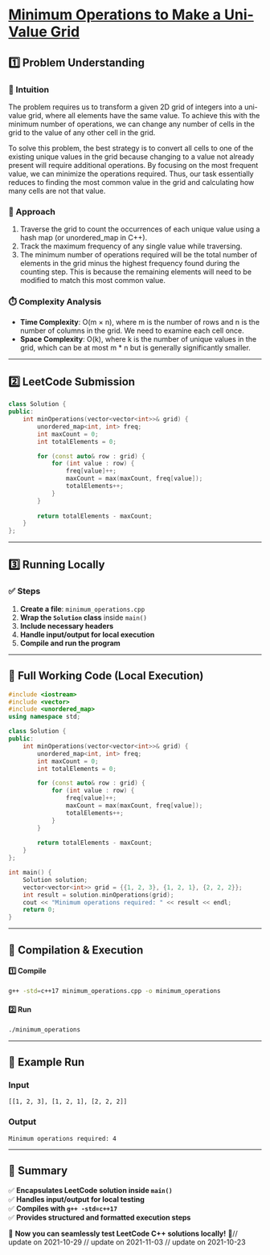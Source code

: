 # **[Minimum Operations to Make a Uni-Value Grid](https://leetcode.com/problems/minimum-operations-to-make-a-uni-value-grid/description/)**  

## **1️⃣ Problem Understanding**  
### **📌 Intuition**  
The problem requires us to transform a given 2D grid of integers into a uni-value grid, where all elements have the same value. To achieve this with the minimum number of operations, we can change any number of cells in the grid to the value of any other cell in the grid. 

To solve this problem, the best strategy is to convert all cells to one of the existing unique values in the grid because changing to a value not already present will require additional operations. By focusing on the most frequent value, we can minimize the operations required. Thus, our task essentially reduces to finding the most common value in the grid and calculating how many cells are not that value.

### **🚀 Approach**  
1. Traverse the grid to count the occurrences of each unique value using a hash map (or unordered_map in C++). 
2. Track the maximum frequency of any single value while traversing. 
3. The minimum number of operations required will be the total number of elements in the grid minus the highest frequency found during the counting step. This is because the remaining elements will need to be modified to match this most common value.

### **⏱️ Complexity Analysis**  
- **Time Complexity**: O(m × n), where m is the number of rows and n is the number of columns in the grid. We need to examine each cell once.
- **Space Complexity**: O(k), where k is the number of unique values in the grid, which can be at most m * n but is generally significantly smaller.

---  

## **2️⃣ LeetCode Submission**  
```cpp
class Solution {
public:
    int minOperations(vector<vector<int>>& grid) {
        unordered_map<int, int> freq;
        int maxCount = 0;
        int totalElements = 0;

        for (const auto& row : grid) {
            for (int value : row) {
                freq[value]++;
                maxCount = max(maxCount, freq[value]);
                totalElements++;
            }
        }
        
        return totalElements - maxCount;
    }
};  
```  

---  

## **3️⃣ Running Locally**  
### **✅ Steps**  
1. **Create a file**: `minimum_operations.cpp`  
2. **Wrap the `Solution` class** inside `main()`  
3. **Include necessary headers**  
4. **Handle input/output for local execution**  
5. **Compile and run the program**  

---  

## **📝 Full Working Code (Local Execution)**  
```cpp
#include <iostream>
#include <vector>
#include <unordered_map>
using namespace std;

class Solution {
public:
    int minOperations(vector<vector<int>>& grid) {
        unordered_map<int, int> freq;
        int maxCount = 0;
        int totalElements = 0;

        for (const auto& row : grid) {
            for (int value : row) {
                freq[value]++;
                maxCount = max(maxCount, freq[value]);
                totalElements++;
            }
        }
        
        return totalElements - maxCount;
    }
};

int main() {
    Solution solution;
    vector<vector<int>> grid = {{1, 2, 3}, {1, 2, 1}, {2, 2, 2}};
    int result = solution.minOperations(grid);
    cout << "Minimum operations required: " << result << endl;
    return 0;
}
```  

---  

## **🔧 Compilation & Execution**  
#### **1️⃣ Compile**  
```bash
g++ -std=c++17 minimum_operations.cpp -o minimum_operations
```  

#### **2️⃣ Run**  
```bash
./minimum_operations
```  

---  

## **🎯 Example Run**  
### **Input**  
```
[[1, 2, 3], [1, 2, 1], [2, 2, 2]]
```  
### **Output**  
```
Minimum operations required: 4
```  

---  

## **📌 Summary**  
✅ **Encapsulates LeetCode solution inside `main()`**  
✅ **Handles input/output for local testing**  
✅ **Compiles with `g++ -std=c++17`**  
✅ **Provides structured and formatted execution steps**  

🚀 **Now you can seamlessly test LeetCode C++ solutions locally!** 🚀// update on 2021-10-29
// update on 2021-11-03
// update on 2021-10-23
